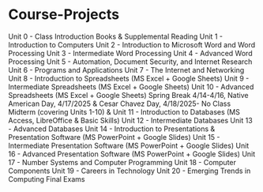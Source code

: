 # Course-Projects
Unit 0 - Class Introduction
Books & Supplemental Reading
Unit 1 - Introduction to Computers
Unit 2 - Introduction to Microsoft Word and Word Processing
Unit 3 - Intermediate Word Processing
Unit 4 - Advanced Word Processing
Unit 5 - Automation, Document Security, and Internet Research
Unit 6 - Programs and Applications
Unit 7 - The Internet and Networking
Unit 8 - Introduction to Spreadsheets (MS Excel + Google Sheets)
Unit 9 - Intermediate Spreadsheets (MS Excel + Google Sheets)
Unit 10 - Advanced Spreadsheets (MS Excel + Google Sheets)
Spring Break 4/14-4/16, Native American Day, 4/17/2025 & Cesar Chavez Day, 4/18/2025- No Class
Midterm (covering Units 1-10) & Unit 11 - Introduction to Databases (MS Access, LibreOffice & Basic Skills)
Unit 12 - Intermediate Databases
Unit 13 - Advanced Databases
Unit 14 - Introduction to Presentations & Presentation Software (MS PowerPoint + Google Slides)
Unit 15 - Intermediate Presentation Software (MS PowerPoint + Google Slides)
Unit 16 - Advanced Presentation Software (MS PowerPoint + Google Slides)
Unit 17 - Number Systems and Computer Programming
Unit 18 - Computer Components
Unit 19 - Careers in Technology
Unit 20 - Emerging Trends in Computing
Final Exams
